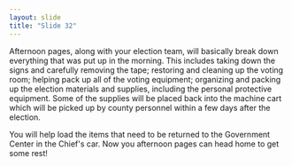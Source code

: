 ```yaml
---
layout: slide
title: "Slide 32"
---
```


Afternoon pages, along with your election team, will basically break down everything that was put up in the morning. This includes taking down the signs and carefully removing the tape; restoring and cleaning up the voting room; helping pack up all of the voting equipment; organizing and packing up the election materials and supplies, including the personal protective equipment. Some of the supplies will be placed back into the machine cart which will be picked up by county personnel within a few days after the election.

You will help load the items that need to be returned to the Government Center in the Chief's car. Now you afternoon pages can head home to get some rest!